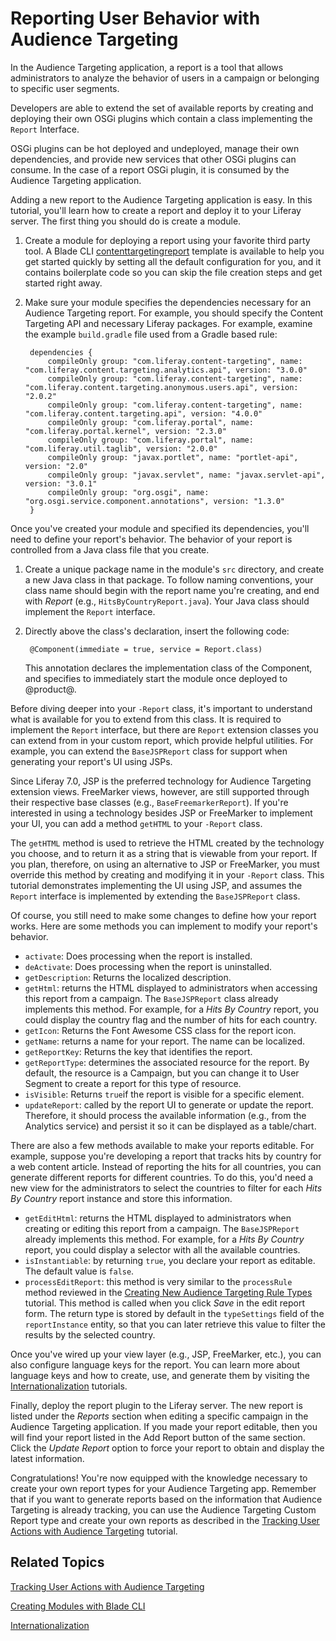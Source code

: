 # Reporting User Behavior with Audience Targeting

In the Audience Targeting application, a report is a tool that allows
administrators to analyze the behavior of users in a campaign or belonging to
specific user segments.

Developers are able to extend the set of available reports by creating and
deploying their own OSGi plugins which contain a class implementing the
`Report` Interface.

OSGi plugins can be hot deployed and undeployed, manage their own dependencies,
and provide new services that other OSGi plugins can consume. In the case of a
report OSGi plugin, it is consumed by the Audience Targeting application.

Adding a new report to the Audience Targeting application is easy. In this
tutorial, you'll learn how to create a report and deploy it to your Liferay
server. The first thing you should do is create a module.

1. Create a module for deploying a report using your favorite third party tool.
   A Blade CLI
   [contenttargetingreport](/develop/tutorials/-/knowledge_base/7-0/content-targeting-report-template)
   template is available to help you get started quickly by setting all the
   default configuration for you, and it contains boilerplate code so you can
   skip the file creation steps and get started right away.

2. Make sure your module specifies the dependencies necessary for an Audience
   Targeting report. For example, you should specify the Content Targeting API
   and necessary Liferay packages. For example, examine the example
   `build.gradle` file used from a Gradle based rule:

        dependencies {
            compileOnly group: "com.liferay.content-targeting", name: "com.liferay.content.targeting.analytics.api", version: "3.0.0"
            compileOnly group: "com.liferay.content-targeting", name: "com.liferay.content.targeting.anonymous.users.api", version: "2.0.2"
            compileOnly group: "com.liferay.content-targeting", name: "com.liferay.content.targeting.api", version: "4.0.0"
            compileOnly group: "com.liferay.portal", name: "com.liferay.portal.kernel", version: "2.3.0"
            compileOnly group: "com.liferay.portal", name: "com.liferay.util.taglib", version: "2.0.0"
            compileOnly group: "javax.portlet", name: "portlet-api", version: "2.0"
            compileOnly group: "javax.servlet", name: "javax.servlet-api", version: "3.0.1"
            compileOnly group: "org.osgi", name: "org.osgi.service.component.annotations", version: "1.3.0"
        }

Once you've created your module and specified its dependencies, you'll need to
define your report's behavior. The behavior of your report is controlled from a
Java class file that you create.

1. Create a unique package name in the module's `src` directory, and create a
   new Java class in that package. To follow naming conventions, your class name
   should begin with the report name you're creating, and end with *Report*
   (e.g., `HitsByCountryReport.java`). Your Java class should implement the
   `Report` interface.

2. Directly above the class's declaration, insert the following code:

        @Component(immediate = true, service = Report.class)

    This annotation declares the implementation class of the Component, and
    specifies to immediately start the module once deployed to @product@.

Before diving deeper into your `-Report` class, it's important to understand
what is available for you to extend from this class. It is required to implement
the `Report` interface, but there are `Report` extension classes you can extend
from in your custom report, which provide helpful utilities. For example, you
can extend the `BaseJSPReport` class for support when generating your report's
UI using JSPs.

Since Liferay 7.0, JSP is the preferred technology for Audience Targeting
extension views. FreeMarker views, however, are still supported through their
respective base classes (e.g., `BaseFreemarkerReport`). If you're interested in
using a technology besides JSP or FreeMarker to implement your UI, you can add a
method `getHTML` to your `-Report` class.

The `getHTML` method is used to retrieve the HTML created by the technology you
choose, and to return it as a string that is viewable from your report. If you
plan, therefore, on using an alternative to JSP or FreeMarker, you must override
this method by creating and modifying it in your `-Report` class. This tutorial
demonstrates implementing the UI using JSP, and assumes the `Report` interface
is implemented by extending the `BaseJSPReport` class.

Of course, you still need to make some changes to define how your report works.
Here are some methods you can implement to modify your report's behavior.
   
<!-- The below method descriptions are the Javadoc copied from the `Report`
interface. Since the source code is not accessible and the Javadoc for Audience
Targeting is not currently published, I've provided some methods and
descriptions until the Javadoc is available publicly. -Cody -->

- `activate`: Does processing when the report is installed.
- `deActivate`: Does processing when the report is uninstalled.
- `getDescription`: Returns the localized description.
- `getHtml`: returns the HTML displayed to administrators when accessing this
   report from a campaign. The `BaseJSPReport` class already implements this
   method. For example, for a *Hits By Country* report, you could display the
   country flag and the number of hits for each country.
- `getIcon`: Returns the Font Awesome CSS class for the report icon.
- `getName`: returns a name for your report. The name can be localized.
- `getReportKey`: Returns the key that identifies the report.
- `getReportType`: determines the associated resource for the report. By
   default, the resource is a Campaign, but you can change it to User Segment
   to create a report for this type of resource.
- `isVisible`: Returns `true`if the report is visible for a specific element.
- `updateReport`: called by the report UI to generate or update the report.
   Therefore, it should process the available information (e.g., from the
   Analytics service) and persist it so it can be displayed as a table/chart.

There are also a few methods available to make your reports editable. For
example, suppose you're developing a report that tracks hits by country for a
web content article. Instead of reporting the hits for all countries, you can
generate different reports for different countries. To do this, you'd need a new
view for the administrators to select the countries to filter for each *Hits By
Country* report instance and store this information.

- `getEditHtml`: returns the HTML displayed to administrators when creating
   or editing this report from a campaign. The `BaseJSPReport` already
   implements this method. For example, for a *Hits By Country* report, you
   could display a selector with all the available countries.
- `isInstantiable`: by returning `true`, you declare your report as
   editable. The default value is `false`.
- `processEditReport`: this method is very similar to the `processRule` method
   reviewed in the
   [Creating New Audience Targeting Rule Types](/develop/tutorials/-/knowledge_base/7-0/creating-new-audience-targeting-rule-types)
   tutorial. This method is called when you click *Save* in the edit report form.
   The return type is stored by default in the `typeSettings` field of the
   `reportInstance` entity, so that you can later retrieve this value to filter
   the results by the selected country.

Once you've wired up your view layer (e.g., JSP, FreeMarker, etc.), you can also
configure language keys for the report. You can learn more about language keys
and how to create, use, and generate them by visiting the
[Internationalization](/develop/tutorials/-/knowledge_base/7-0/internationalization)
tutorials.

Finally, deploy the report plugin to the Liferay server. The new report is
listed under the *Reports* section when editing a specific campaign in the
Audience Targeting application. If you made your report editable, then you will
find your report listed in the Add Report button of the same section. Click the
*Update Report* option to force your report to obtain and display the latest
information.

Congratulations! You're now equipped with the knowledge necessary to create your
own report types for your Audience Targeting app. Remember that if you want to
generate reports based on the information that Audience Targeting is already
tracking, you can use the Audience Targeting Custom Report type and create your
own reports as described in the
[Tracking User Actions with Audience Targeting](/develop/tutorials/-/knowledge_base/7-0/tracking-user-actions-with-audience-targeting)
tutorial.

## Related Topics

[Tracking User Actions with Audience Targeting](/develop/tutorials/-/knowledge_base/7-0/tracking-user-actions-with-audience-targeting)

[Creating Modules with Blade CLI](/develop/tutorials/-/knowledge_base/7-0/creating-modules-with-blade-cli)

[Internationalization](/develop/tutorials/-/knowledge_base/7-0/internationalization)
